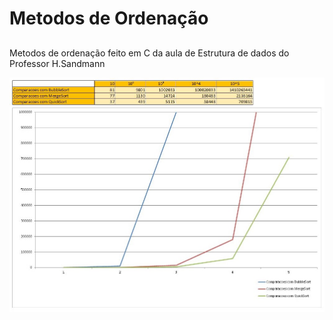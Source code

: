  # Metodos de Ordenação <h2>

Metodos de ordenação feito em C da aula de Estrutura de dados do Professor H.Sandmann

![Comparação de metodos](/Comparandometodos.png)
